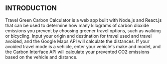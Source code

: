 ## INTRODUCTION

Travel Green Carbon Calculator is a web app built with Node.js and React.js that can be used to determine how many kilograms of carbon dioxide emissions you prevent by choosing greener travel options, such as walking or bicycling. Input your origin and destination for travel used and travel avoided, and the Google Maps API will calculate the distances. If your avoided travel mode is a vehicle, enter your vehicle's make and model, and the Carbon Interface API will calculate your prevented CO2 emissions based on the vehicle and distance.

